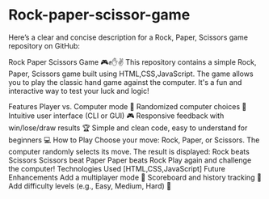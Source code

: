 # Rock-paper-scissor-game
Here’s a clear and concise description for a Rock, Paper, Scissors game repository on GitHub:

Rock Paper Scissors Game 🎮✊✋✌️
This repository contains a simple Rock, Paper, Scissors game built using HTML,CSS,JavaScript. The game allows you to play the classic hand game against the computer. It's a fun and interactive way to test your luck and logic!

Features
Player vs. Computer mode 🤖
Randomized computer choices 🎲
Intuitive user interface (CLI or GUI) 🎮
Responsive feedback with win/lose/draw results 🏆
Simple and clean code, easy to understand for beginners 💻
How to Play
Choose your move: Rock, Paper, or Scissors.
The computer randomly selects its move.
The result is displayed:
Rock beats Scissors
Scissors beat Paper
Paper beats Rock
Play again and challenge the computer!
Technologies Used
[HTML,CSS,JavaScript]
Future Enhancements
Add a multiplayer mode 👫
Scoreboard and history tracking 🏅
Add difficulty levels (e.g., Easy, Medium, Hard) 🎯

